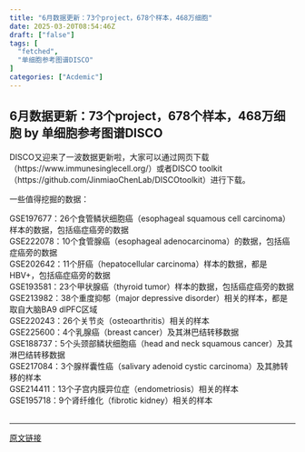 ```yaml
---
title: "6月数据更新：73个project，678个样本，468万细胞"
date: 2025-03-20T08:54:46Z
draft: ["false"]
tags: [
  "fetched",
  "单细胞参考图谱DISCO"
]
categories: ["Acdemic"]
---
```

6月数据更新：73个project，678个样本，468万细胞 by 单细胞参考图谱DISCO
------
<div><p data-mpa-powered-by="yiban.io">DISCO又迎来了一波数据更新啦，大家可以通过网页下载（https://www.immunesinglecell.org/）或者DISCO toolkit（https://github.com/JinmiaoChenLab/DISCOtoolkit）进行下载。</p><p>一些值得挖掘的数据：<br></p><section>GSE197677：26个食管鳞状细胞癌（esophageal squamous cell carcinoma）样本的数据，包括癌症癌旁的数据</section><section>GSE222078：10个<span>食管腺癌（esophageal adenocarcinoma）的数据，<span>包括癌症癌</span><span>旁的数据</span></span></section><section>GSE202642：11个肝癌（hepatocellular carcinoma）样本的数据，都是HBV+，<span>包括癌症癌</span><span>旁的数据</span></section><section><span>GSE193581：23个甲状腺癌（thyroid tumor）样本的数据，包括癌症癌旁的数据</span></section><section><span>GSE213982：38个重度抑郁（major depressive disorder）相关的样本，都是取自大脑BA9 dlPFC区域</span></section><section><span>GSE220243：26个关节炎（osteoarthritis）相关的样本</span></section><section><span>GSE225600：4个乳腺癌（breast cancer）及其淋巴结转移数据</span></section><section>GSE188737：5个头颈部鳞状细胞癌（head and neck squamous cancer）及其淋巴结转移数据</section><section>GSE217084：3个腺样囊性癌（salivary adenoid cystic carcinoma）及其肺转移的样本</section><section>GSE214411：13个子宫内膜异位症（endometriosis）相关的样本</section><section>GSE195718：9个肾纤维化（fibrotic kidney）相关的样本</section><section><br></section><p><mp-style-type data-value="3"></mp-style-type></p></div>  
<hr>
<a href="https://mp.weixin.qq.com/s/qAnPRB_D8D_uC48d7xaekA",target="_blank" rel="noopener noreferrer">原文链接</a>
